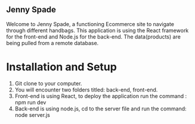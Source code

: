 ## Jenny Spade 
Welcome to Jenny Spade, a functioning Ecommerce site to navigate through different handbags.
This application is using the React framework for the front-end and Node.js for the back-end.
The data(products) are being pulled from a remote database. 

# Installation and Setup
1. Git clone to your computer.
2. You will encounter two folders titled: back-end, front-end.
3. Front-end is using React, to deploy the application run the command : npm run dev
4. Back-end is using node.js, cd to the server file and run the command: node server.js
